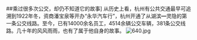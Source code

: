 ##乘过很多次公交，却仍不知道它的故事]
从历史上看，杭州有公共交通最早可追溯到1922年冬，资商潘宝泉等开办“永华汽车行”，杭州开通了从湖滨━灵隐的第一条公交线路。至今，已有14000余名员工，4514余辆公交车辆，381条公交线路。几十年的风风雨雨，也有了属于他自身的故事。
![640.jpg](http://user-image.logdown.io/user/5782/blog/5804/post/164765/ktd3BjcQXKuB2oR5auzx_640.jpg)


